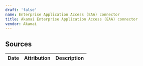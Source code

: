 ```yaml
---
draft: 'false'
name: Enterprise Application Access (EAA) connector
title: Akamai Enterprise Application Access (EAA) connector
vendor: Akamai
---
```





## Sources
| Date | Attribution | Description |
| --- | --- | --- |
